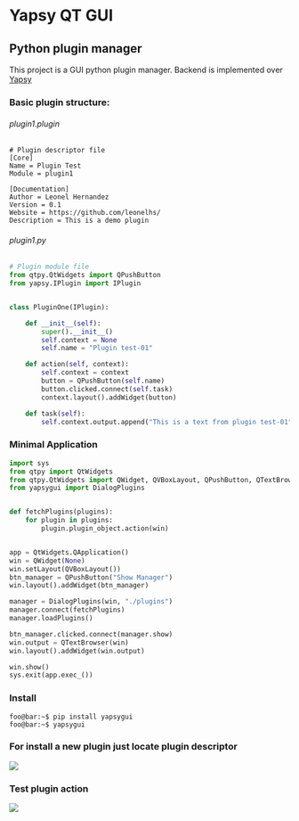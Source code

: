 # Yapsy QT GUI
## Python plugin manager

This project is a GUI python plugin manager. Backend is implemented over [Yapsy](https://github.com/tibonihoo/yapsy/)

### Basic plugin structure:


###### plugin1.plugin

```properties
# Plugin descriptor file
[Core]
Name = Plugin Test
Module = plugin1

[Documentation]
Author = Leonel Hernandez
Version = 0.1
Website = https://github.com/leonelhs/
Description = This is a demo plugin
```

######  plugin1.py
```python
# Plugin module file
from qtpy.QtWidgets import QPushButton
from yapsy.IPlugin import IPlugin


class PluginOne(IPlugin):

    def __init__(self):
        super().__init__()
        self.context = None
        self.name = "Plugin test-01"

    def action(self, context):
        self.context = context
        button = QPushButton(self.name)
        button.clicked.connect(self.task)
        context.layout().addWidget(button)

    def task(self):
        self.context.output.append("This is a text from plugin test-01")
```
### Minimal Application
```python
import sys
from qtpy import QtWidgets
from qtpy.QtWidgets import QWidget, QVBoxLayout, QPushButton, QTextBrowser
from yapsygui import DialogPlugins


def fetchPlugins(plugins):
    for plugin in plugins:
        plugin.plugin_object.action(win)


app = QtWidgets.QApplication()
win = QWidget(None)
win.setLayout(QVBoxLayout())
btn_manager = QPushButton("Show Manager")
win.layout().addWidget(btn_manager)

manager = DialogPlugins(win, "./plugins")
manager.connect(fetchPlugins)
manager.loadPlugins()

btn_manager.clicked.connect(manager.show)
win.output = QTextBrowser(win)
win.layout().addWidget(win.output)

win.show()
sys.exit(app.exec_())
```            

### Install 

```console
foo@bar:~$ pip install yapsygui
foo@bar:~$ yapsygui
```

### For install a new plugin just locate plugin descriptor
<img src="https://drive.google.com/uc?export=view&id=1XtvcdVRvxMAIulBRnz47yH11UaBcpQGL"/>

### Test plugin action
<img src="https://drive.google.com/uc?export=view&id=1e71NxPSuQ_jgOCNL0zwXZcs9cRm7j60I"/>


